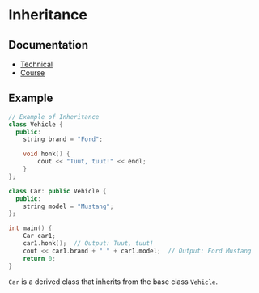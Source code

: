 # Inheritance

## Documentation

- [Technical](https://una-eif201-progra1-master.github.io/dev.funda.oop-inheritance/)
- [Course](https://mikeguzman.dev/software-development/programming-fundations/object-oriented-programming/)

## Example

```c++
// Example of Inheritance
class Vehicle {
  public:
    string brand = "Ford";

    void honk() {
        cout << "Tuut, tuut!" << endl;
    }
};

class Car: public Vehicle {
  public:
    string model = "Mustang";
};

int main() {
    Car car1;
    car1.honk();  // Output: Tuut, tuut!
    cout << car1.brand + " " + car1.model;  // Output: Ford Mustang
    return 0;
}

```

`Car` is a derived class that inherits from the base class `Vehicle`.
